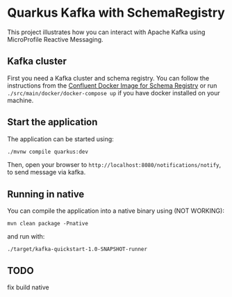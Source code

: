 Quarkus Kafka  with SchemaRegistry
========================

This project illustrates how you can interact with Apache Kafka using MicroProfile Reactive Messaging.

## Kafka cluster

First you need a Kafka cluster and schema registry. You can follow the instructions from the [Confluent Docker Image for Schema Registry](https://hub.docker.com/r/confluentinc/cp-schema-registry/) or run `./src/main/docker/docker-compose up` if you have docker installed on your machine.

## Start the application

The application can be started using: 

```bash
./mvnw compile quarkus:dev
```  

Then, open your browser to `http://localhost:8080/notifications/notify`, to send message via kafka.

## Running in native

You can compile the application into a native binary using (NOT WORKING):

`mvn clean package -Pnative`

and run with:

`./target/kafka-quickstart-1.0-SNAPSHOT-runner` 

## TODO
fix build native